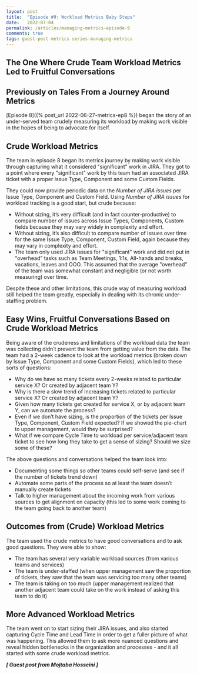 ```yaml
---
layout: post
title:  "Episode #9: Workload Metrics Baby Steps"
date:   2022-07-04
permalink: /articles/managing-metrics-episode-9
comments: true
tags: guest-post metrics series-managing-metrics
---
```


## The One Where Crude Team Workload Metrics Led to Fruitful Conversations

## Previously on Tales From a Journey Around Metrics

[Episode 8]({% post_url 2022-06-27-metrics-ep8 %}) began the story of an under-served team crudely measuring its workload by making work visible in the hopes of being to advocate for itself.

## Crude Workload Metrics

The team in episode 8 began its metrics journey by making work visible through capturing what it considered "significant" work in JIRA. They got to a point where every "significant" work by this team had an associated JIRA ticket with a proper Issue Type, Component and some Custom Fields.

They could now provide periodic data on the *Number of JIRA issues* per Issue Type, Component and Custom Field. Using *Number of JIRA issues* for workload tracking is a good start, but crude because:

- Without sizing, it’s very difficult (and in fact counter-productive) to compare number of issues across Issue Types, Components, Custom fields because they may vary widely in complexity and effort.
- Without sizing, it’s also difficult to compare number of issues over time for the same Issue Type, Component, Custom Field, again because they may vary in complexity and effort.
- The team only used JIRA issues for "significant" work and did not put in "overhead" tasks such as Team Meetings, 1:1s, All-hands and breaks, vacations, leaves and OOO. This assumed that the average "overhead" of the team was somewhat constant and negligible (or not worth measuring) over time.

Despite these and other limitations, this crude way of measuring workload still helped the team greatly, especially in dealing with its chronic under-staffing problem. 

## Easy Wins, Fruitful Conversations Based on Crude Workload Metrics

Being aware of the crudeness and limitations of the workload data the team was collecting didn’t prevent the team from getting value from the data. The team had a 2-week cadence to look at the workload metrics (broken down by Issue Type, Component and some Custom Fields), which led to these sorts of questions:

- Why do we have so many tickets every 2-weeks related to particular service X? Or created by adjacent team Y?
- Why is there a slow trend of increasing tickets related to particular service X? Or created by adjacent team Y?
- Given how many tickets get created for service X, or by adjacent team Y, can we automate the process? 
- Even if we don’t have sizing, is the proportion of the tickets per Issue Type, Component, Custom Field expected? If we showed the pie-chart to upper management, would they be surprised?
- What if we compare Cycle Time to workload per service/adjacent team ticket to see how long they take to get a sense of sizing? Should we size some of these? 

The above questions and conversations helped the team look into:

- Documenting some things so other teams could self-serve (and see if the number of tickets trend down)
- Automate some parts of the process so at least the team doesn’t manually create tickets
- Talk to higher management about the incoming work from various sources to get alignment on capacity (this led to some work coming to the team going back to another team)

## Outcomes from (Crude) Workload Metrics

The team used the crude metrics to have good conversations and to ask good questions. They were able to show:
- The team has several very variable workload sources (from various teams and services)
- The team is under-staffed (when upper management saw the proportion of tickets, they saw that the team was servicing too many other teams)
- The team is taking on too much (upper management realized that another adjacent team could take on the work instead of asking this team to do it)

## More Advanced Workload Metrics

The team went on to start sizing their JIRA issues, and also started capturing Cycle Time and Lead Time in order to get a fuller picture of what was happening. This allowed them to ask more nuanced questions and reveal hidden bottlenecks in the organization and processes - and it all started with some crude workload metrics.

_**[ Guest post from Mojtaba Hosseini ]**_
